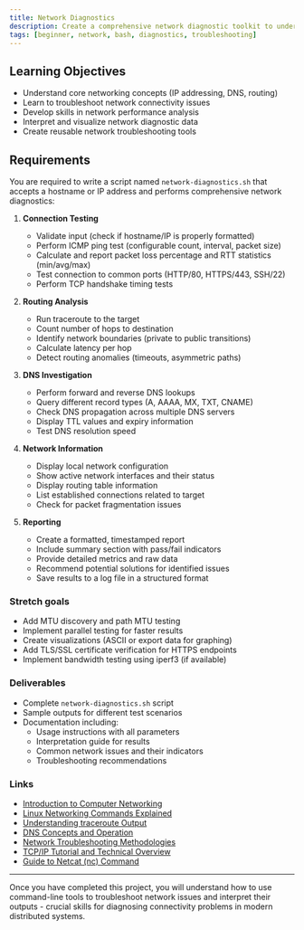 ```yaml
---
title: Network Diagnostics
description: Create a comprehensive network diagnostic toolkit to understand connectivity concepts
tags: [beginner, network, bash, diagnostics, troubleshooting]
---
```


## Learning Objectives
- Understand core networking concepts (IP addressing, DNS, routing)
- Learn to troubleshoot network connectivity issues
- Develop skills in network performance analysis
- Interpret and visualize network diagnostic data
- Create reusable network troubleshooting tools

## Requirements

You are required to write a script named `network-diagnostics.sh` that accepts a hostname or IP address and performs comprehensive network diagnostics:

1. **Connection Testing**
   - Validate input (check if hostname/IP is properly formatted)
   - Perform ICMP ping test (configurable count, interval, packet size)
   - Calculate and report packet loss percentage and RTT statistics (min/avg/max)
   - Test connection to common ports (HTTP/80, HTTPS/443, SSH/22)
   - Perform TCP handshake timing tests

2. **Routing Analysis**
   - Run traceroute to the target
   - Count number of hops to destination
   - Identify network boundaries (private to public transitions)
   - Calculate latency per hop
   - Detect routing anomalies (timeouts, asymmetric paths)

3. **DNS Investigation**
   - Perform forward and reverse DNS lookups
   - Query different record types (A, AAAA, MX, TXT, CNAME)
   - Check DNS propagation across multiple DNS servers
   - Display TTL values and expiry information
   - Test DNS resolution speed

4. **Network Information**
   - Display local network configuration
   - Show active network interfaces and their status
   - Display routing table information
   - List established connections related to target
   - Check for packet fragmentation issues

5. **Reporting**
   - Create a formatted, timestamped report
   - Include summary section with pass/fail indicators
   - Provide detailed metrics and raw data
   - Recommend potential solutions for identified issues
   - Save results to a log file in a structured format

### **Stretch goals**
- Add MTU discovery and path MTU testing
- Implement parallel testing for faster results
- Create visualizations (ASCII or export data for graphing)
- Add TLS/SSL certificate verification for HTTPS endpoints
- Implement bandwidth testing using iperf3 (if available)

### Deliverables
- Complete `network-diagnostics.sh` script
- Sample outputs for different test scenarios
- Documentation including:
  - Usage instructions with all parameters
  - Interpretation guide for results
  - Common network issues and their indicators
  - Troubleshooting recommendations

### Links
- [Introduction to Computer Networking](https://computer.howstuffworks.com/internet/basics/how-internet-works.htm)
- [Linux Networking Commands Explained](https://www.tecmint.com/linux-networking-commands/)
- [Understanding traceroute Output](https://www.slashroot.in/how-does-traceroute-work-and-examples-using-traceroute-command)
- [DNS Concepts and Operation](https://www.cloudflare.com/learning/dns/what-is-dns/)
- [Network Troubleshooting Methodologies](https://www.redhat.com/sysadmin/troubleshooting-network-connectivity)
- [TCP/IP Tutorial and Technical Overview](https://www.ibm.com/docs/en/zos/2.1.0?topic=networking-tcpip-tutorial-technical-overview)
- [Guide to Netcat (nc) Command](https://www.digitalocean.com/community/tutorials/how-to-use-netcat-to-establish-and-test-tcp-and-udp-connections)

---

Once you have completed this project, you will understand how to use command-line tools to troubleshoot network issues and interpret their outputs - crucial skills for diagnosing connectivity problems in modern distributed systems.